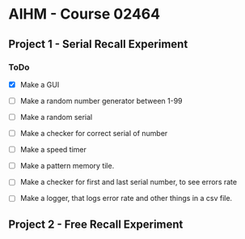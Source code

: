 # AIHM - Course 02464

## Project 1 - Serial Recall Experiment

### ToDo
- [x] Make a GUI
- [ ] Make a random number generator between 1-99
- [ ] Make a random serial
- [ ] Make a checker for correct serial of number
- [ ] Make a speed timer
- [ ] Make a pattern memory tile.
- [ ] Make a checker for first and last serial number, to see errors rate
- [ ] Make a logger, that logs error rate and other things in a csv file.



## Project 2 - Free Recall Experiment